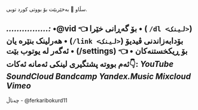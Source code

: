 سڵاو 🎇 بەخێربێت بۆ بووتی کورد توبی.

*................:*
•@vid 👈 بۆ گەڕانی خێرا
•  ( `/dl <لینک>`) هەرلینک بنێرە یان 
• (`/link <لینک>`) بۆدابەزاندنی ڤیدیۆ ئەگەر لە یوتوب بێت
• (/settings) 👈 بۆ ڕیکخستنەکان
• ئەم بووتە پشتگیری لینکی ئەمانە ئەکات👇:
*YouTube*
*SoundCloud*
*Bandcamp*
*Yandex.Music*
*Mixcloud*
*Vimeo*
------------------
چەناڵ - @ferkaribokurd11
